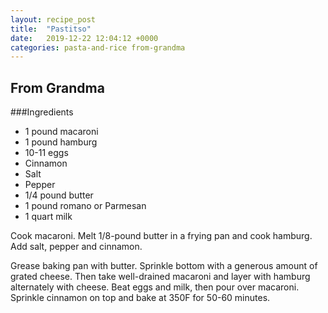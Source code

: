 ```yaml
---
layout: recipe_post
title:  "Pastitso"
date:   2019-12-22 12:04:12 +0000
categories: pasta-and-rice from-grandma
---
```


## From Grandma
###Ingredients
* 1 pound macaroni
* 1 pound hamburg
* 10-11 eggs
* Cinnamon
* Salt
* Pepper
* 1/4 pound butter
* 1 pound romano or Parmesan
* 1 quart milk


Cook macaroni. Melt 1/8-pound butter in a frying pan and cook hamburg. Add salt, pepper and cinnamon.

Grease baking pan with butter. Sprinkle bottom with a generous amount of grated cheese. Then take well-drained macaroni and layer with hamburg alternately with cheese. Beat eggs and milk, then pour over macaroni. Sprinkle cinnamon on top and bake at 350F for 50-60 minutes.

